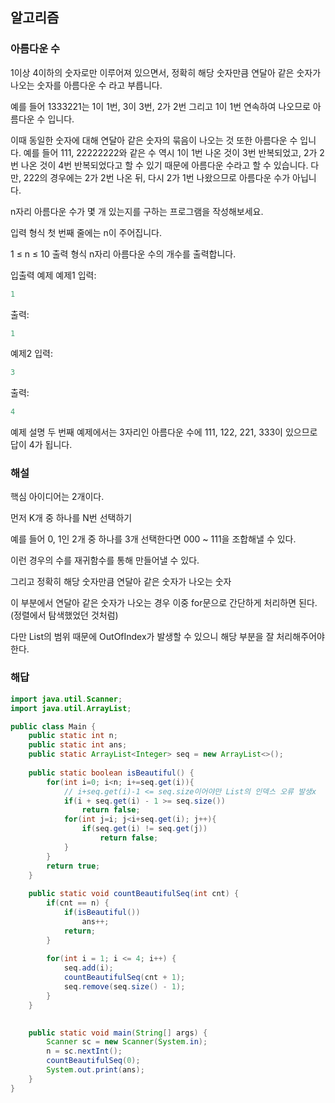 ## 알고리즘

### 아름다운 수

1이상 4이하의 숫자로만 이루어져 있으면서, 정확히 해당 숫자만큼 연달아 같은 숫자가 나오는 숫자를 아름다운 수 라고 부릅니다.

예를 들어 1333221는 1이 1번, 3이 3번, 2가 2번 그리고 1이 1번 연속하여 나오므로 아름다운 수 입니다.

이때 동일한 숫자에 대해 연달아 같은 숫자의 묶음이 나오는 것 또한 아름다운 수 입니다. 예를 들어 111, 22222222와 같은 수 역시 1이 1번 나온 것이 3번 반복되었고, 2가 2번 나온 것이 4번 반복되었다고 할 수 있기 때문에 아름다운 수라고 할 수 있습니다.
다만, 222의 경우에는 2가 2번 나온 뒤, 다시 2가 1번 나왔으므로 아름다운 수가 아닙니다.

n자리 아름다운 수가 몇 개 있는지를 구하는 프로그램을 작성해보세요.

입력 형식
첫 번째 줄에는 n이 주어집니다.

1 ≤ n ≤ 10
출력 형식
n자리 아름다운 수의 개수를 출력합니다.

입출력 예제
예제1
입력:
```java
1
```

출력:
```java
1
```

예제2
입력:
```java
3
```

출력:
```java
4
```

예제 설명
두 번째 예제에서는 3자리인 아름다운 수에 111, 122, 221, 333이 있으므로 답이 4가 됩니다.

### 해설

핵심 아이디어는 2개이다.

먼저 K개 중 하나를 N번 선택하기

예를 들어 0, 1인 2개 중 하나를 3개 선택한다면 000 ~ 111을 조합해낼 수 있다.

이런 경우의 수를 재귀함수를 통해 만들어낼 수 있다.

그리고 정확히 해당 숫자만큼 연달아 같은 숫자가 나오는 숫자

이 부분에서 연달아 같은 숫자가 나오는 경우 이중 for문으로 간단하게 처리하면 된다.(정렬에서 탐색했었던 것처럼)

다만 List의 범위 때문에 OutOfIndex가 발생할 수 있으니 해당 부분을 잘 처리해주어야 한다.

### 해답

```java
import java.util.Scanner;
import java.util.ArrayList;

public class Main {
    public static int n;
    public static int ans;
    public static ArrayList<Integer> seq = new ArrayList<>();
    
    public static boolean isBeautiful() {
        for(int i=0; i<n; i+=seq.get(i)){
            // i+seq.get(i)-1 <= seq.size이어야만 List의 인덱스 오류 발생x
            if(i + seq.get(i) - 1 >= seq.size()) 
                return false;
            for(int j=i; j<i+seq.get(i); j++){
                if(seq.get(i) != seq.get(j))
                    return false;
            }
        }
        return true;
    }
    
    public static void countBeautifulSeq(int cnt) {
        if(cnt == n) {
            if(isBeautiful())
                ans++;
            return;
        }
        
        for(int i = 1; i <= 4; i++) {
            seq.add(i);
            countBeautifulSeq(cnt + 1);
            seq.remove(seq.size() - 1);
        }
    }
    

    public static void main(String[] args) {
        Scanner sc = new Scanner(System.in);
        n = sc.nextInt();
        countBeautifulSeq(0);
        System.out.print(ans);
    }
}
```